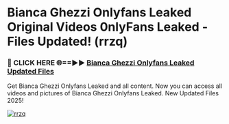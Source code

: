 # Bianca Ghezzi Onlyfans Leaked Original Videos 0nlyFans Leaked - Files Updated! (rrzq)

<h3>🔴 CLICK HERE 🌐==►► <a href="https://tinyurl.com/2wckxsce" rel="nofollow">Bianca Ghezzi Onlyfans Leaked Updated Files</a></h3>

Get Bianca Ghezzi Onlyfans Leaked and all content. Now you can access all videos and pictures of Bianca Ghezzi Onlyfans Leaked. New Updated Files 2025!

[![rrzq](https://i.imgur.com/AFduVYN.gif)](https://tinyurl.com/2wckxsce)
